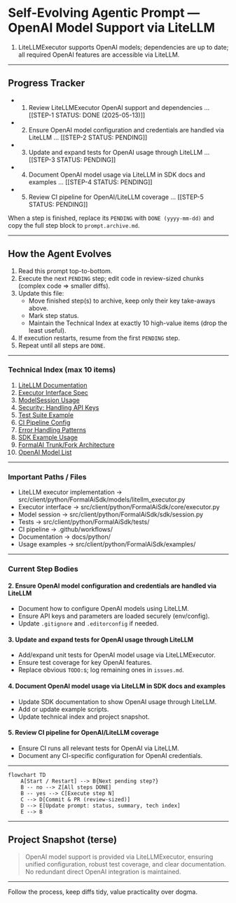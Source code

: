 # Self-Evolving Agentic Prompt — OpenAI Model Support via LiteLLM

<!--- COMPLETED-STEP SUMMARIES (append most salient take-aways, pitfalls, key decisions) --->
<!-- Example: 1. OpenAI model support is best handled through LiteLLM; avoid redundant direct integration. -->
1. LiteLLMExecutor supports OpenAI models; dependencies are up to date; all required OpenAI features are accessible via LiteLLM.
---

## Progress Tracker

* 1. Review LiteLLMExecutor OpenAI support and dependencies ... [[STEP-1 STATUS: DONE (2025-05-13)]]
* 2. Ensure OpenAI model configuration and credentials are handled via LiteLLM ... [[STEP-2 STATUS: PENDING]]
* 3. Update and expand tests for OpenAI usage through LiteLLM ... [[STEP-3 STATUS: PENDING]]
* 4. Document OpenAI model usage via LiteLLM in SDK docs and examples ... [[STEP-4 STATUS: PENDING]]
* 5. Review CI pipeline for OpenAI/LiteLLM coverage ... [[STEP-5 STATUS: PENDING]]

When a step is finished, replace its `PENDING` with `DONE (yyyy-mm-dd)` and copy the full step block to `prompt.archive.md`.

---

## How the Agent Evolves

1. Read this prompt top-to-bottom.
2. Execute the next `PENDING` step; edit code in review-sized chunks (complex code => smaller diffs).
3. Update this file:
   * Move finished step(s) to archive, keep only their key take-aways above.
   * Mark step status.
   * Maintain the Technical Index at exactly 10 high-value items (drop the least useful).
4. If execution restarts, resume from the first `PENDING` step.
5. Repeat until all steps are `DONE`.

---

### Technical Index (max 10 items)

1. [LiteLLM Documentation](https://github.com/BerriAI/litellm)
2. [Executor Interface Spec](../core/executor.py)
3. [ModelSession Usage](../sdk/session.py)
4. [Security: Handling API Keys](https://platform.openai.com/docs/guides/authentication)
5. [Test Suite Example](../tests/test_litellm_executor.py)
6. [CI Pipeline Config](../../../../.github/workflows/)
7. [Error Handling Patterns](../exceptions/)
8. [SDK Example Usage](../examples/chat_with_ollama.py)
9. [FormalAI Trunk/Fork Architecture](../core/types.py)
10. [OpenAI Model List](https://platform.openai.com/docs/models)

---

### Important Paths / Files

* LiteLLM executor implementation   -> src/client/python/FormalAiSdk/models/litellm_executor.py
* Executor interface               -> src/client/python/FormalAiSdk/core/executor.py
* Model session                    -> src/client/python/FormalAiSdk/sdk/session.py
* Tests                            -> src/client/python/FormalAiSdk/tests/
* CI pipeline                      -> .github/workflows/
* Documentation                    -> docs/python/
* Usage examples                   -> src/client/python/FormalAiSdk/examples/

---

### Current Step Bodies

#### 2. Ensure OpenAI model configuration and credentials are handled via LiteLLM

* Document how to configure OpenAI models using LiteLLM.
* Ensure API keys and parameters are loaded securely (env/config).
* Update `.gitignore` and `.editorconfig` if needed.

#### 3. Update and expand tests for OpenAI usage through LiteLLM

* Add/expand unit tests for OpenAI model usage via LiteLLMExecutor.
* Ensure test coverage for key OpenAI features.
* Replace obvious `TODO:`s; log remaining ones in `issues.md`.

#### 4. Document OpenAI model usage via LiteLLM in SDK docs and examples

* Update SDK documentation to show OpenAI usage through LiteLLM.
* Add or update example scripts.
* Update technical index and project snapshot.

#### 5. Review CI pipeline for OpenAI/LiteLLM coverage

* Ensure CI runs all relevant tests for OpenAI via LiteLLM.
* Document any CI-specific configuration for OpenAI credentials.

---

```mermaid
flowchart TD
    A[Start / Restart] --> B{Next pending step?}
    B -- no --> Z[All steps DONE]
    B -- yes --> C[Execute step N]
    C --> D[Commit & PR (review-sized)]
    D --> E[Update prompt: status, summary, tech index]
    E --> B
```

---

## Project Snapshot (terse)

> OpenAI model support is provided via LiteLLMExecutor, ensuring unified configuration, robust test coverage, and clear documentation. No redundant direct OpenAI integration is maintained.

---

Follow the process, keep diffs tidy, value practicality over dogma.
